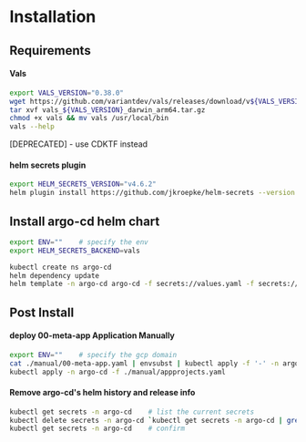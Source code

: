# Installation
## Requirements
#### Vals
```bash
export VALS_VERSION="0.38.0"
wget https://github.com/variantdev/vals/releases/download/v${VALS_VERSION}/vals_${VALS_VERSION}_darwin_arm64.tar.gz
tar xvf vals_${VALS_VERSION}_darwin_arm64.tar.gz
chmod +x vals && mv vals /usr/local/bin
vals --help
```

[DEPRECATED] - use CDKTF instead
#### helm secrets plugin
```bash
export HELM_SECRETS_VERSION="v4.6.2"
helm plugin install https://github.com/jkroepke/helm-secrets --version ${HELM_SECRETS_VERSION}
```

## Install argo-cd helm chart
```bash
export ENV=""    # specify the env
export HELM_SECRETS_BACKEND=vals

kubectl create ns argo-cd
helm dependency update
helm template -n argo-cd argo-cd -f secrets://values.yaml -f secrets://values-${ENV}.yaml ./ | kubectl apply -n argo-cd -f -
```

## Post Install
#### deploy 00-meta-app Application Manually
```bash
export ENV=""    # specify the gcp domain
cat ./manual/00-meta-app.yaml | envsubst | kubectl apply -f '-' -n argo-cd
kubectl apply -n argo-cd -f ./manual/appprojects.yaml
```

#### Remove argo-cd's helm history and release info
```bash
kubectl get secrets -n argo-cd    # list the current secrets
kubectl delete secrets -n argo-cd `kubectl get secrets -n argo-cd | grep helm.release | awk '{print $1}'`
kubectl get secrets -n argo-cd    # confirm
```
